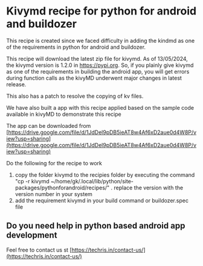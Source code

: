 # Kivymd recipe for python for android and buildozer
This recipe is created since we faced difficulty in adding the kindmd as one of the requirements in python for android and buildozer. 

This recipe will download the latest zip file for kivymd. As of 13/05/2024, the kivymd version is 1.2.0 in https://pypi.org. So, if you plainly give kivymd as one of the requirements in building the android app, you will get errors during function calls as the kivyMD underwent major changes in latest release. 

This also has a patch to resolve the copying of kv files. 

We have also built a app with this recipe applied based on the sample code available in kivyMD to demonstrate this recipe

The app can be downloaded from [https://drive.google.com/file/d/1JdDel9pDB5ieAT8w4Af6xD2aue0d4W8P/view?usp=sharing](https://drive.google.com/file/d/1JdDel9pDB5ieAT8w4Af6xD2aue0d4W8P/view?usp=sharing)

Do the following for the recipe to work 

1. copy the folder kivymd to the recipies folder by executing the command "cp -r kivymd ~/home/gk/.local/lib/python<version number>/site-packages/pythonforandroid/recipes/" . replace the version with the version number in your system 
2. add the requirement kivymd in your build command or buildozer.spec file

## Do you need help in python based android app development 
Feel free to contact us st [https://techris.in/contact-us/](https://techris.in/contact-us/)

